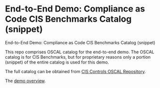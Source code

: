 # End-to-End Demo: Compliance as Code CIS Benchmarks Catalog (snippet)
End-to-End Demo: Compliance as Code CIS Benchmarks Catalog (snippet)

This repo comprises OSCAL catalog for the end-to-end demo. The OSCAL catalog is for CIS Benchmarks, but for proprietary reasons only a portion (snippet) of the entire catalog is used for this demo.

The full catalog can be obtained from [CIS Controls OSCAL Repository](https://www.cisecurity.org/insights/blog/introducing-the-cis-controls-oscal-repository).

The [demo overview](https://github.com/oscal-compass/e2e-demo).